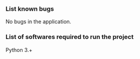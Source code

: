 ### List known bugs

No bugs in the application.

### List of softwares required to run the project

Python 3.+
